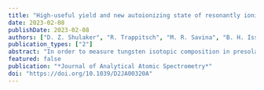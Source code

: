 ```yaml
---
title: "High-useful yield and new autoionizing state of resonantly ionized Tungsten"
date: 2023-02-08
publishDate: 2023-02-08
authors: ["D. Z. Shulaker", "R. Trappitsch", "M. R. Savina", "B. H. Isselhardt"]
publication_types: ["2"]
abstract: "In order to measure tungsten isotopic composition in presolar stardust grains that contain a limited number of atoms, we developed a new three-photon three-color resonance ionization scheme using titanium–sapphire lasers and the Laser Ionization of Neutrals (LION) instrument at Lawrence Livermore National Laboratory. The first two transitions can be easily saturated, while approximately 84% of available atoms can be ionized in the third transition with our current laser irradiance. When ionizing from the ground state, measurements demonstrate a W useful yield of 14.4% ± 1.6%. Experiments that intentionally cover a range of laser power and wavelength to simulate potential variations during analysis show that laser-induced W isotopic fractionation, if it occurs, is within measurement error. Overall, this new W resonance ionization scheme can be employed in future studies of atom limited samples to obtain W isotopic measurements."
featured: false
publication: "*Journal of Analytical Atomic Spectrometry*"
doi: "https://doi.org/10.1039/D2JA00320A"
---
```


